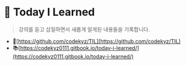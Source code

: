 # 🌱 Today I Learned

> 강의를 듣고 삽질하면서 새롭게 알게된 내용들을 기록합니다.

- 📑[https://github.com/codekyz/TIL](https://github.com/codekyz/TIL)
- 📚[https://codekyz0111.gitbook.io/today-i-learned/](https://codekyz0111.gitbook.io/today-i-learned/)
